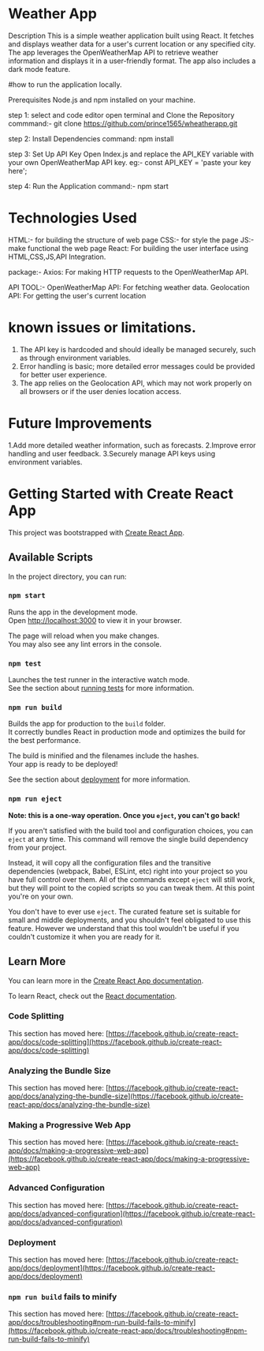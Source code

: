 # Weather App
Description
This is a simple weather application built using React. It fetches and displays weather data for a user's current location or any specified city. The app leverages the OpenWeatherMap API to retrieve weather information and displays it in a user-friendly format. The app also includes a dark mode feature.

#how to run the application locally.

Prerequisites
Node.js and npm installed on your machine.

step 1: select and code editor open terminal and Clone the Repository
commmand:- git clone https://github.com/prince1565/wheatherapp.git

step 2: Install Dependencies
command: npm install

step 3: Set Up API Key
Open Index.js and replace the API_KEY variable with your own OpenWeatherMap API key.
   eg:- const API_KEY = 'paste your key here';

step 4: Run the Application
command:- npm start


# Technologies Used
HTML:- for building the structure of web page
CSS:- for style the page 
JS:- make functional the web page 
React: For building the user interface using HTML,CSS,JS,API Integration.

package:-
Axios: For making HTTP requests to the OpenWeatherMap API.

API TOOL:-
OpenWeatherMap API: For fetching weather data.
Geolocation API: For getting the user's current location


# known issues or limitations.
1. The API key is hardcoded and should ideally be managed securely, such as through environment variables.
2. Error handling is basic; more detailed error messages could be provided for better user experience.
3. The app relies on the Geolocation API, which may not work properly on all browsers or if the user denies location access.


# Future Improvements
1.Add more detailed weather information, such as forecasts.
2.Improve error handling and user feedback.
3.Securely manage API keys using environment variables.

# Getting Started with Create React App

This project was bootstrapped with [Create React App](https://github.com/facebook/create-react-app).

## Available Scripts

In the project directory, you can run:

### `npm start`

Runs the app in the development mode.\
Open [http://localhost:3000](http://localhost:3000) to view it in your browser.

The page will reload when you make changes.\
You may also see any lint errors in the console.

### `npm test`

Launches the test runner in the interactive watch mode.\
See the section about [running tests](https://facebook.github.io/create-react-app/docs/running-tests) for more information.

### `npm run build`

Builds the app for production to the `build` folder.\
It correctly bundles React in production mode and optimizes the build for the best performance.

The build is minified and the filenames include the hashes.\
Your app is ready to be deployed!

See the section about [deployment](https://facebook.github.io/create-react-app/docs/deployment) for more information.

### `npm run eject`

**Note: this is a one-way operation. Once you `eject`, you can't go back!**

If you aren't satisfied with the build tool and configuration choices, you can `eject` at any time. This command will remove the single build dependency from your project.

Instead, it will copy all the configuration files and the transitive dependencies (webpack, Babel, ESLint, etc) right into your project so you have full control over them. All of the commands except `eject` will still work, but they will point to the copied scripts so you can tweak them. At this point you're on your own.

You don't have to ever use `eject`. The curated feature set is suitable for small and middle deployments, and you shouldn't feel obligated to use this feature. However we understand that this tool wouldn't be useful if you couldn't customize it when you are ready for it.

## Learn More

You can learn more in the [Create React App documentation](https://facebook.github.io/create-react-app/docs/getting-started).

To learn React, check out the [React documentation](https://reactjs.org/).

### Code Splitting

This section has moved here: [https://facebook.github.io/create-react-app/docs/code-splitting](https://facebook.github.io/create-react-app/docs/code-splitting)

### Analyzing the Bundle Size

This section has moved here: [https://facebook.github.io/create-react-app/docs/analyzing-the-bundle-size](https://facebook.github.io/create-react-app/docs/analyzing-the-bundle-size)

### Making a Progressive Web App

This section has moved here: [https://facebook.github.io/create-react-app/docs/making-a-progressive-web-app](https://facebook.github.io/create-react-app/docs/making-a-progressive-web-app)

### Advanced Configuration

This section has moved here: [https://facebook.github.io/create-react-app/docs/advanced-configuration](https://facebook.github.io/create-react-app/docs/advanced-configuration)

### Deployment

This section has moved here: [https://facebook.github.io/create-react-app/docs/deployment](https://facebook.github.io/create-react-app/docs/deployment)

### `npm run build` fails to minify

This section has moved here: [https://facebook.github.io/create-react-app/docs/troubleshooting#npm-run-build-fails-to-minify](https://facebook.github.io/create-react-app/docs/troubleshooting#npm-run-build-fails-to-minify)
